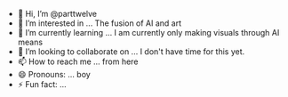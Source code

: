 - 👋 Hi, I’m @parttwelve
- 👀 I’m interested in ... The fusion of AI and art
- 🌱 I’m currently learning ... I am currently only making visuals through AI means
- 💞️ I’m looking to collaborate on ... I don't have time for this yet.
- 📫 How to reach me ... from here 
- 😄 Pronouns: ... boy
- ⚡ Fun fact: ...

<!---
parttwelve/parttwelve is a ✨ special ✨ repository because its `README.md` (this file) appears on your GitHub profile.
You can click the Preview link to take a look at your changes.
--->
